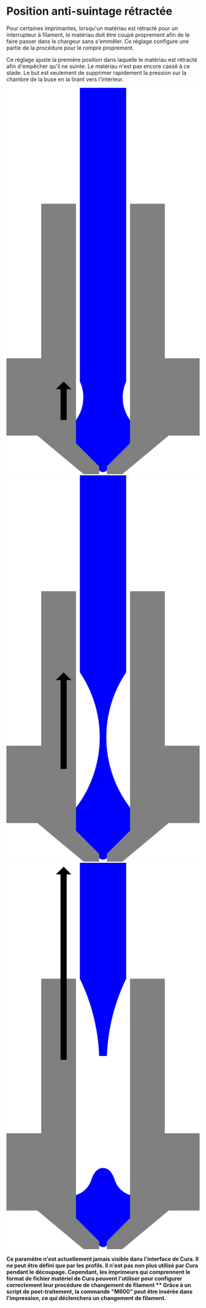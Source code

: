 Position anti-suintage rétractée
====
Pour certaines imprimantes, lorsqu'un matériau est rétracté pour un interrupteur à filament, le matériau doit être coupé proprement afin de le faire passer dans le chargeur sans s'emmêler. Ce réglage configure une partie de la procédure pour le rompre proprement.

Ce réglage ajuste la première position dans laquelle le matériau est rétracté afin d'empêcher qu'il ne suinte. Le matériau n'est pas encore cassé à ce stade. Le but est seulement de supprimer rapidement la pression sur la chambre de la buse en la tirant vers l'intérieur.

![D'abord, le matériau est rétracté pour arrêter le suintement, selon ce réglage](../../../articles/images/filament_switch_anti_ooze.svg)
![Deuxièmement, le filament est lentement rétracté pour tirer un fil fin qui est facile à casser et laisser ce fil se solidifier](../../../articles/images/filament_switch_break_preparation.svg)
![Troisièmement, le filament est rapidement rétracté davantage pour le rompre](../../../articles/images/filament_switch_break.svg)

**Ce paramètre n'est actuellement jamais visible dans l'interface de Cura. Il ne peut être défini que par les profils. Il n'est pas non plus utilisé par Cura pendant le découpage. Cependant, les imprimeurs qui comprennent le format de fichier matériel de Cura peuvent l'utiliser pour configurer correctement leur procédure de changement de filament ** Grâce à un script de post-traitement, la commande "M600" peut être insérée dans l'impression, ce qui déclenchera un changement de filament.**
